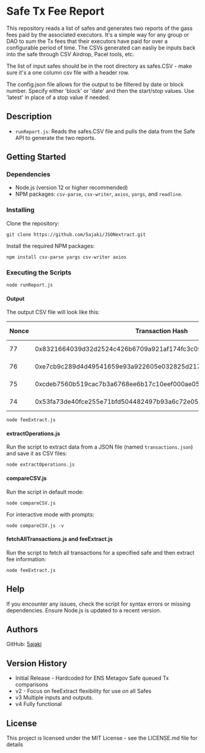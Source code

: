 # Safe Tx Fee Report

This repository reads a list of safes and generates two reports of the gass fees paid by the associated executors. It's a simple way for any group or DAO to sum the Tx fees that their executors have paid for over a configurable period of time. The CSVs generated can easliy be inputs back into the safe through CSV Airdrop, Pacel tools, etc.

The list of input safes should be in the root directory as safes.CSV - make sure it's a one column csv file with a header row.

The config.json file allows for the output to be filtered by date or block number. Specify either 'block' or 'date' and then the start/stop values. Use 'latest' in place of a stop value if needed.

## Description

- `runReport.js`: Reads the safes.CSV file and pulls the data from the Safe API to generate the two reports.

## Getting Started

### Dependencies

- Node.js (version 12 or higher recommended)
- NPM packages: `csv-parse`, `csv-writer`, `axios`, `yargs`, and `readline`.

### Installing

Clone the repository:

    git clone https://github.com/5ajaki/JSONextract.git

Install the required NPM packages:

    npm install csv-parse yargs csv-writer axios

### Executing the Scripts

    node runReport.js

#### Output

The output CSV file will look like this:

| Nonce | Transaction Hash                                                   | Executor                                   | Fee (in Ether)      | Execution Date       |
| ----- | ------------------------------------------------------------------ | ------------------------------------------ | ------------------- | -------------------- |
| 77    | 0x8321664039d32d2524c426b6709a921af174fc3c09fc90a353106060f1e6b018 | 0x0B8B1ed2594B36aedbF44DD17674f4686eDFeE6B | 0.1664924208833800  | 2023-12-27T19:01:11Z |
| 76    | 0xe7cb9c289d4d49541659e93a922605e032825d2173cce6d342ddcdb0873680eb | 0x0B8B1ed2594B36aedbF44DD17674f4686eDFeE6B | 0.16211596990406700 | 2023-12-27T18:59:11Z |
| 75    | 0xcdeb7560b519cac7b3a6768ee6b17c10eef000ae05b2e9fa592e6c57c5d99010 | 0x0B8B1ed2594B36aedbF44DD17674f4686eDFeE6B | 0.16279985400684200 | 2023-12-27T18:56:35Z |
| 74    | 0x53fa73de40fce255e71bfd504482497b93a6c72e0583f5ef1fc69d3f12858cbf | 0x0B8B1ed2594B36aedbF44DD17674f4686eDFeE6B | 0.1370680946278040  | 2023-12-27T18:53:23Z |

    node feeExtract.js

#### extractOperations.js

Run the script to extract data from a JSON file (named `transactions.json`) and save it as CSV files:

    node extractOperations.js

#### compareCSV.js

Run the script in default mode:

    node compareCSV.js

For interactive mode with prompts:

    node compareCSV.js -v

#### fetchAllTransactions.js and feeExtract.js

Run the script to fetch all transactions for a specified safe and then extract fee information:

    node feeExtract.js

## Help

If you encounter any issues, check the script for syntax errors or missing dependencies. Ensure Node.js is updated to a recent version.

## Authors

GitHub: [5ajaki](https://github.com/5ajaki)

## Version History

- Initial Release - Hardcoded for ENS Metagov Safe queued Tx comparisons
- v2 - Focus on feeExtract flexibility for use on all Safes
- v3 Multiple inputs and outputs.
- v4 Fully functional

## License

This project is licensed under the MIT License - see the LICENSE.md file for details
